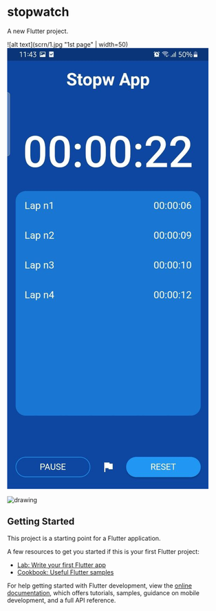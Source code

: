 # stopwatch

A new Flutter project.

![alt text](scrn/1.jpg "1st page" | width=50)
![alt text](scrn/2.jpg "1st page")

<img scrn="1.jpg" alt="drawing" width="50"/>

## Getting Started

This project is a starting point for a Flutter application.

A few resources to get you started if this is your first Flutter project:

- [Lab: Write your first Flutter app](https://docs.flutter.dev/get-started/codelab)
- [Cookbook: Useful Flutter samples](https://docs.flutter.dev/cookbook)

For help getting started with Flutter development, view the
[online documentation](https://docs.flutter.dev/), which offers tutorials,
samples, guidance on mobile development, and a full API reference.

